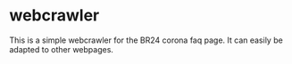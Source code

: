 # webcrawler

This is a simple webcrawler for the BR24 corona faq page. It can easily be adapted to other webpages.
